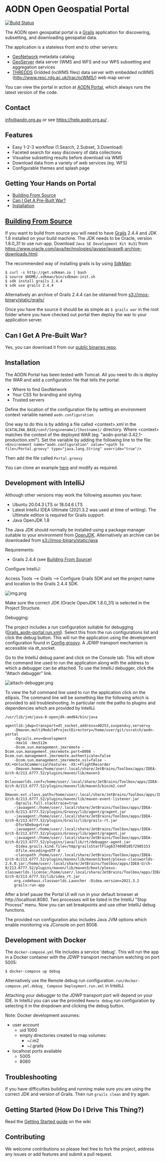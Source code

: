 AODN Open Geospatial Portal
===========================

[![Build Status](https://travis-ci.org/aodn/aodn-portal.png?branch=master)](https://travis-ci.org/aodn/aodn-portal)

The AODN open geospatial portal is a [Grails](http://grails.org/) application for discovering, subsetting, and downloading geospatial data.

The application is a stateless front end to other servers: 

* [GeoNetwork](http://geonetwork-opensource.org/) metadata catalog
* [GeoServer](http://geoserver.org/) data server (WMS and WFS and our WPS subsetting and aggregation services
* [THREDDS](http://thredds.aodn.org.au/thredds/) Gridded (ncWMS files) data server with embedded ncWMS (http://www.resc.rdg.ac.uk/trac/ncWMS/) web map server

You can view the portal in action at [AODN Portal](https://portal.aodn.org.au), which always runs the latest version of the code.

## Contact
info@aodn.org.au or see https://help.aodn.org.au/ .

## Features
* Easy 1-2-3 workflow (1.Search, 2.Subset, 3.Download)
* Faceted search for easy discovery of data collections
* Visualise subsetting results before download via WMS
* Download data from a variety of web services (eg. WFS)
* Configurable themes and splash page

## Getting Your Hands on Portal
* [Building From Source](#building-from-source)
* [Can I Get A Pre-Built War?](#can-i-get-a-pre-built-war)
* [Installation](#installation)

## [Building From Source](#building-from-source)
If you want to build from source you will need to have [Grails](http://grails.org/) 2.4.4 and JDK 1.8 installed on your 
build machine. The JDK needs to be Oracle, version 1.8.0_31 to use run-app.  Download
`Java SE Development Kit 8u31` from https://www.oracle.com/java/technologies/javase/javase8-archive-downloads.html. 

The recommended way of installing grails is by using [SdkMan](http://sdkman.io/):
```
$ curl -s http://get.sdkman.io | bash 
$ source $HOME/.sdkman/bin/sdkman-init.sh
$ sdk install grails 2.4.4
$ sdk use grails 2.4.4
```

Alternatively an archive of Grails 2.4.4 can be obtained from 
[s3://imos-binary/static/grails/](https://imos-binary.s3.ap-southeast-2.amazonaws.com/static/grails/grails-2.4.4.zip)

Once you have the source it should be as simple as ```$ grails war``` in the root folder where you have checked out portal
then deploy the war to your application server.

## Can I Get A Pre-Built War?
Yes, you can download it from our [public binaries repo](http://binary.aodn.org.au/?prefix=jobs/portal_4_prod/).

## Installation
The AODN Portal has been tested with Tomcat.  All you need to do is deploy the WAR and add a configuration file that tells the portal:
* Where to find GeoNetwork
* Your CSS for branding and styling
* Trusted servers

Define the location of the configuration file by setting an environment context variable named ```aodn.configuration```

One way to do this is by adding a file called &lt;context&gt;.xml in the ```$CATALINA_BASE/conf/[enginename]/[hostname]/``` directory. Where &lt;context&gt; matches the context of the deployed WAR (eg. "aodn-portal-3.42.1-production.xml").  Set the variable by adding the following line to the file: 
```<Environment name="aodn.configuration" value="<path to file>/Portal.groovy" type="java.lang.String" override="true"/>```

Then add the file called ```Portal.groovy```

You can clone an example [here](https://github.com/aodn/aodn-portal/blob/master/grails-app/conf/Config.groovy) and modify as required. 

## Development with IntelliJ

Although other versions may work the following assumes you have:

* Ubuntu 20.04.3 LTS or 18.04.6 LTS
* Latest IntelliJ IDEA Ultimate (2021.3.2 was used at time of writing). The Ultimate edition is required for Grails support.
* Java OpenJDK 1.8

The Java JDK should normally be installed using a package manager suitable to your environment from 
[OpenJDK](https://openjdk.java.net/install/). Alternatively an archive can be downloaded from 
[s3://imos-binary/static/java](https://imos-binary.s3.ap-southeast-2.amazonaws.com/static/java/java-8-openjdk-amd64.tar.gz)

Requirements:

* Grails 2.4.4 (see [Building From Source](#building-from-source))

Configure IntelliJ:

Access Tools --> Grails --> Configure Grails SDK and set the project name and location to the Grails 2.4.4 SDK.

![img.png](configure-grails-sdk.png)

Make sure the correct JDK (Oracle OpenJDK 1.8.0_31) is selected in the Project Structure.

Debugging:

The project includes a run configuration suitable for debugging ([Grails_aodn-portal.run.xml](.run/Grails_%20aodn-portal.run.xml)). 
Select this from the run configurations list and click the debug button. This will run the application using the development
configuration found in [Config.groovy](grails-app/conf/Config.groovy). A JDWP transport mechanism is accessible via
dt_socket. 

Go to the IntelliJ debug panel and click on the Console tab. This will show the command line used to run the application
along with the address to which a debugger can be attached. To use the IntelliJ debugger, click the "Attach debugger" link.

![attach-debugger.png](attach-debugger.png)

To view the full command line used to run the application click on the ellipsis. The command line will be something like
the following which is provided to aid troubleshooting. In particular note the paths to plugins and dependencies which
are provided by IntelliJ.
```
/usr/lib/jvm/java-8-openjdk-amd64/bin/java 
    -agentlib:jdwp=transport=dt_socket,address=40253,suspend=y,server=y 
    -Dmaven.multiModuleProjectDirectory=/home/user/git/scratch/aodn-portal 
    -Dgrails.env=development 
    -Xmx1G -Xms512m 
    -Dcom.sun.management.jmxremote -Dcom.sun.management.jmxremote.port=8008 -Dcom.sun.management.jmxremote.authenticate=false 
    -Dcom.sun.management.jmxremote.ssl=false -XX:+UnlockCommercialFeatures -XX:+FlightRecorder 
    -Dmaven.home=/home/user/.local/share/JetBrains/Toolbox/apps/IDEA-U/ch-0/213.6777.52/plugins/maven/lib/maven3 
    -Dclassworlds.conf=/home/user/.local/share/JetBrains/Toolbox/apps/IDEA-U/ch-0/213.6777.52/plugins/maven/lib/maven3/bin/m2.conf 
    -Dmaven.ext.class.path=/home/user/.local/share/JetBrains/Toolbox/apps/IDEA-U/ch-0/213.6777.52/plugins/maven/lib/maven-event-listener.jar 
    -Dgrails.full.stacktrace=true 
    -javaagent:/home/user/.local/share/JetBrains/Toolbox/apps/IDEA-U/ch-0/213.6777.52/plugins/Groovy/lib/agent/gragent.jar 
    -javaagent:/home/user/.local/share/JetBrains/Toolbox/apps/IDEA-U/ch-0/213.6777.52/plugins/Grails/lib/grails-rt.jar 
    -DforkDebug=true 
    -javaagent:/home/user/.local/share/JetBrains/Toolbox/apps/IDEA-U/ch-0/213.6777.52/plugins/Groovy/lib/agent/gragent.jar 
    -javaagent:/home/user/.local/share/JetBrains/Toolbox/apps/IDEA-U/ch-0/213.6777.52/plugins/java/lib/rt/debugger-agent.jar 
    -Didea.grails.kind.file=/tmp/grailsStartFlag637409810572985153 
    -Dfile.encoding=UTF-8 
    -classpath /home/user/.local/share/JetBrains/Toolbox/apps/IDEA-U/ch-0/213.6777.52/plugins/maven/lib/maven3/boot/plexus-classworlds-2.6.0.jar:/home/user/.local/share/JetBrains/Toolbox/apps/IDEA-U/ch-0/213.6777.52/plugins/maven/lib/maven3/boot/plexus-classworlds.license:/home/user/.local/share/JetBrains/Toolbox/apps/IDEA-U/ch-0/213.6777.52/lib/idea_rt.jar 
    org.codehaus.classworlds.Launcher -Didea.version=2021.3.2 
    grails:run-app
```

After a brief pause the Portal UI will run in your default browser at http://localhost:8080. Two processes will be listed
in the IntelliJ "Stop Process" menu. Now you can set breakpoints and use other IntelliJ debug functions.

The provided run configuration also includes Java JVM options which enable monitoring via JConsole on port 8008.

## Development with Docker

The `docker-compose.yml` file includes a service 'debug'. This will run the app in a Docker container with the JDWP 
transport mechanism watching on port 5005:

`$ docker-compose up debug`

Alternatively use the Remote debug run configuration`.run/docker-compose.yml.debug_ Compose Deployment.run.xml` in 
IntelliJ.

Attaching your debugger to the JDWP transport port will depend on your IDE. In IntelliJ you can use the provided `Remote debug` run
configuration by selecting it in the dropdown and clicking the debug button.

Note: Docker development assumes:
- user account
  - uid 1000
  - empty directories created to map volumes:
    - ~/.m2
    - ~/.grails
- localhost ports available
  - 5005
  - 8080

## Troubleshooting

If you have difficulties building and running make sure you are using the correct JDK and version of Grails. Then run
`grails clean` and try again.

## Getting Started (How Do I Drive This Thing?)
Read the [Getting Started guide](https://github.com/aodn/aodn-portal/wiki/Getting-Started) on the wiki

## Contributing
We welcome contributions so please feel free to fork the project, address any issues or add features and submit
a pull request.


